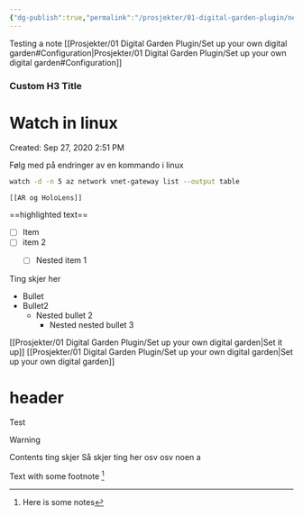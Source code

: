 ```yaml
---
{"dg-publish":true,"permalink":"/prosjekter/01-digital-garden-plugin/nested-test/","dgHomeLink":true,"dgPassFrontmatter":false}
---
```


Testing a note
[[Prosjekter/01 Digital Garden Plugin/Set up your own digital garden#Configuration|Prosjekter/01 Digital Garden Plugin/Set up your own digital garden#Configuration]]

<div class="transclusion internal-embed is-loaded"><div class="markdown-embed">

<div class="markdown-embed-title">

### Custom H3 Title


</div>


# Watch in linux

Created: Sep 27, 2020 2:51 PM

Følg med på endringer av en kommando i linux

```bash
watch -d -n 5 az network vnet-gateway list --output table
```



</div></div>

```
[[AR og HoloLens]]
```
==highlighted text==

- [ ] Item
- [ ] item 2
	- [ ] Nested item 1

	
Ting skjer her

- Bullet
- Bullet2
	- Nested  bullet 2
		- Nested  nested bullet 3
		


[[Prosjekter/01 Digital Garden Plugin/Set up your own digital garden|Set it up]]
[[Prosjekter/01 Digital Garden Plugin/Set up your own digital garden|Set up your own digital garden]]

<div class="transclusion internal-embed is-loaded"><div class="markdown-embed">

<div class="markdown-embed-title">



</div>

# header

Test

</div></div>


> [!warning]
> Contents ting skjer
> Så skjer ting her
> osv osv
> noen a
> 





Text with some footnote [^1]

[^1]: Here is some notes

<style>
.container {font-family: sans-serif; text-align: center;}
.button-wrapper button {z-index: 1;height: 40px; width: 100px; margin: 10px;padding: 5px;}
.excalidraw .App-menu_top .buttonList { display: flex;}
.excalidraw-wrapper { height: 800px; margin: 50px; position: relative;}
:root[dir="ltr"] .excalidraw .layer-ui__wrapper .zen-mode-transition.App-menu_bottom--transition-left {transform: none;}
</style><script src="https://unpkg.com/react@17/umd/react.production.min.js"></script><script src="https://unpkg.com/react-dom@17/umd/react-dom.production.min.js"></script><script type="text/javascript" src="https://unpkg.com/@excalidraw/excalidraw/dist/excalidraw.production.min.js"></script><div id="circleandsquareexcalidraw.md1"></div><script>(function(){const InitialData={"type":"excalidraw","version":2,"source":"https://excalidraw.com","elements":[{"id":"0iPKJYDWlX4ulWhPXP-nt","type":"freedraw","x":-186,"y":-180.5,"width":62.5,"height":65.5,"angle":0,"strokeColor":"#000000","backgroundColor":"transparent","fillStyle":"hachure","strokeWidth":1,"strokeStyle":"solid","roughness":1,"opacity":100,"groupIds":[],"strokeSharpness":"round","seed":2056510980,"version":83,"versionNonce":1098754436,"isDeleted":false,"boundElements":null,"updated":1647278272054,"link":null,"points":[[0,0],[-0.5,0],[-1,0],[-2,0],[-3,0],[-3.5,0],[-4,0],[-5.5,0.5],[-7,1],[-10.5,2.5],[-13,4],[-18,8],[-24.5,13.5],[-29,18],[-31,21],[-34.5,27.5],[-36,33],[-37,39],[-37,42.5],[-37,47],[-37,49.5],[-35.5,52.5],[-32.5,56],[-30,58],[-27.5,59.5],[-21.5,62],[-17.5,62.5],[-13.5,63.5],[-9,64],[-5,64],[2,64],[5.5,63],[9,62],[12,61],[14.5,59.5],[17,57],[18,55.5],[18.5,53.5],[20,51.5],[21.5,48],[22.5,46],[23,44.5],[23,42.5],[24.5,40],[25,37],[25.5,35],[25.5,33],[25.5,30.5],[25.5,29],[25.5,25.5],[25,23],[25,22],[23.5,18.5],[22.5,16.5],[21.5,14],[21,12],[20.5,11.5],[19,10],[18,8],[16.5,7],[16,6.5],[14.5,5.5],[13.5,5],[13,4.5],[12,4],[10.5,3],[9,2.5],[8.5,2],[8.5,1.5],[8,1.5],[7.5,1.5],[6.5,0.5],[5.5,0],[5,0],[4.5,0],[3.5,-0.5],[2,-0.5],[1,-1],[0,-1],[-0.5,-1.5],[0,0]],"pressures":[],"simulatePressure":true,"lastCommittedPoint":[-0.5,-1.5]},{"id":"WAiwh7VQUniY1rKe9TfaF","type":"freedraw","x":-134,"y":-201.5,"width":78.5,"height":70,"angle":0,"strokeColor":"#000000","backgroundColor":"transparent","fillStyle":"hachure","strokeWidth":1,"strokeStyle":"solid","roughness":1,"opacity":100,"groupIds":[],"strokeSharpness":"round","seed":1571725500,"version":51,"versionNonce":269038908,"isDeleted":false,"boundElements":null,"updated":1647278274356,"link":null,"points":[[0,0],[0,0.5],[-0.5,1.5],[-0.5,3],[-1,6.5],[-1.5,12.5],[-2,23.5],[-2,34],[-2,44],[-1,51],[-0.5,54],[0,54.5],[0.5,54.5],[1.5,54.5],[5,54.5],[13.5,54.5],[20,54.5],[28.5,55],[39,57],[47,59],[51,60],[53.5,61],[55.5,61.5],[56,61.5],[56.5,61],[58,56.5],[61,44.5],[65,29],[68.5,15.5],[72,4],[75,-4],[76,-7],[76,-8],[76,-8.5],[75.5,-8.5],[74.5,-8.5],[65.5,-8.5],[59.5,-8.5],[56,-8.5],[48.5,-8.5],[38,-8.5],[32.5,-8.5],[27.5,-8.5],[13.5,-8],[6,-7.5],[1,-7.5],[-0.5,-7.5],[-2.5,2],[0,0]],"pressures":[],"simulatePressure":true,"lastCommittedPoint":[-2.5,2]}],"appState":{"theme":"light","viewBackgroundColor":"#ffffff","currentItemStrokeColor":"#000000","currentItemBackgroundColor":"transparent","currentItemFillStyle":"hachure","currentItemStrokeWidth":1,"currentItemStrokeStyle":"solid","currentItemRoughness":1,"currentItemOpacity":100,"currentItemFontFamily":1,"currentItemFontSize":20,"currentItemTextAlign":"left","currentItemStrokeSharpness":"sharp","currentItemStartArrowhead":null,"currentItemEndArrowhead":"arrow","currentItemLinearStrokeSharpness":"round","gridSize":null,"colorPalette":{}},"files":{}};InitialData.scrollToContent=true;App=()=>{const e=React.useRef(null),t=React.useRef(null),[n,i]=React.useState({width:void 0,height:void 0});return React.useEffect(()=>{i({width:t.current.getBoundingClientRect().width,height:t.current.getBoundingClientRect().height});const e=()=>{i({width:t.current.getBoundingClientRect().width,height:t.current.getBoundingClientRect().height})};return window.addEventListener("resize",e),()=>window.removeEventListener("resize",e)},[t]),React.createElement(React.Fragment,null,React.createElement("div",{className:"excalidraw-wrapper",ref:t},React.createElement(Excalidraw.default,{ref:e,width:n.width,height:n.height,initialData:InitialData,viewModeEnabled:!0,zenModeEnabled:!0,gridModeEnabled:!1})))},excalidrawWrapper=document.getElementById("circleandsquareexcalidraw.md1");ReactDOM.render(React.createElement(App),excalidrawWrapper);})();</script>